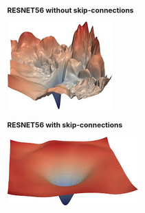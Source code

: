 ### RESNET56 without skip-connections
![RESNET56 without skip-connections](https://github.com/YohanObadia/research_papers/blob/master/visualizing_loss_lanscape_nn/img/loss_bumpy.jpg)

### RESNET56 with skip-connections
![RESNET56 with skip-connections](https://github.com/YohanObadia/research_papers/blob/master/visualizing_loss_lanscape_nn/img/loss_smooth.jpg)
